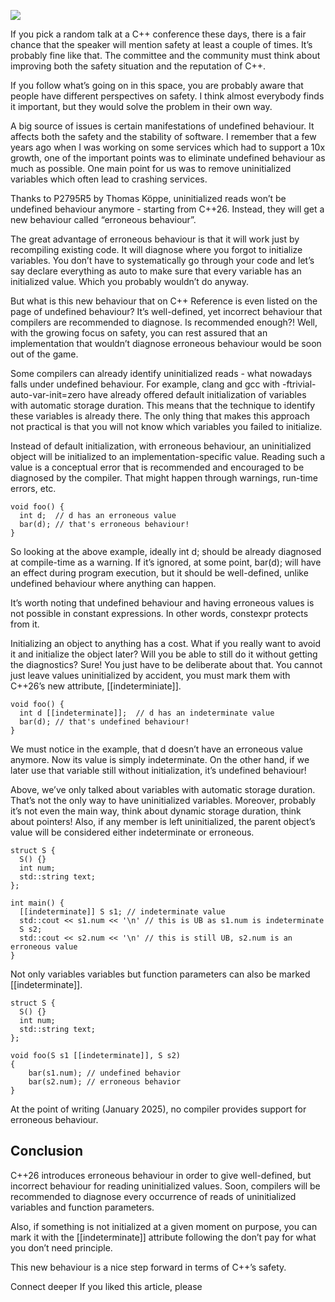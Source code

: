 ![](https://www.sandordargo.com/blog/2025/02/05/cpp26-erroneous-behaviour)

If you pick a random talk at a C++ conference these days, there is a fair chance that the speaker will mention safety at least a couple of times. It’s probably fine like that. The committee and the community must think about improving both the safety situation and the reputation of C++.

If you follow what’s going on in this space, you are probably aware that people have different perspectives on safety. I think almost everybody finds it important, but they would solve the problem in their own way.

A big source of issues is certain manifestations of undefined behaviour. It affects both the safety and the stability of software. I remember that a few years ago when I was working on some services which had to support a 10x growth, one of the important points was to eliminate undefined behaviour as much as possible. One main point for us was to remove uninitialized variables which often lead to crashing services.

Thanks to P2795R5 by Thomas Köppe, uninitialized reads won’t be undefined behaviour anymore - starting from C++26. Instead, they will get a new behaviour called “erroneous behaviour”.

The great advantage of erroneous behaviour is that it will work just by recompiling existing code. It will diagnose where you forgot to initialize variables. You don’t have to systematically go through your code and let’s say declare everything as auto to make sure that every variable has an initialized value. Which you probably wouldn’t do anyway.

But what is this new behaviour that on C++ Reference is even listed on the page of undefined behaviour? It’s well-defined, yet incorrect behaviour that compilers are recommended to diagnose. Is recommended enough?! Well, with the growing focus on safety, you can rest assured that an implementation that wouldn’t diagnose erroneous behaviour would be soon out of the game.

Some compilers can already identify uninitialized reads - what nowadays falls under undefined behaviour. For example, clang and gcc with -ftrivial-auto-var-init=zero have already offered default initialization of variables with automatic storage duration. This means that the technique to identify these variables is already there. The only thing that makes this approach not practical is that you will not know which variables you failed to initialize.

Instead of default initialization, with erroneous behaviour, an uninitialized object will be initialized to an implementation-specific value. Reading such a value is a conceptual error that is recommended and encouraged to be diagnosed by the compiler. That might happen through warnings, run-time errors, etc.

```
void foo() {
  int d;  // d has an erroneous value
  bar(d); // that's erroneous behaviour!
}
```

So looking at the above example, ideally int d; should be already diagnosed at compile-time as a warning. If it’s ignored, at some point, bar(d); will have an effect during program execution, but it should be well-defined, unlike undefined behaviour where anything can happen.

It’s worth noting that undefined behaviour and having erroneous values is not possible in constant expressions. In other words, constexpr protects from it.

Initializing an object to anything has a cost. What if you really want to avoid it and initialize the object later? Will you be able to still do it without getting the diagnostics? Sure! You just have to be deliberate about that. You cannot just leave values uninitialized by accident, you must mark them with C++26’s new attribute, [[indeterminiate]].

```
void foo() {
  int d [[indeterminate]];  // d has an indeterminate value
  bar(d); // that's undefined behaviour!
}
```

We must notice in the example, that d doesn’t have an erroneous value anymore. Now its value is simply indeterminate. On the other hand, if we later use that variable still without initialization, it’s undefined behaviour!

Above, we’ve only talked about variables with automatic storage duration. That’s not the only way to have uninitialized variables. Moreover, probably it’s not even the main way, think about dynamic storage duration, think about pointers! Also, if any member is left uninitialized, the parent object’s value will be considered either indeterminate or erroneous.

```
struct S {
  S() {}
  int num;
  std::string text;
};

int main() {
  [[indeterminate]] S s1; // indeterminate value
  std::cout << s1.num << '\n' // this is UB as s1.num is indeterminate
  S s2;
  std::cout << s2.num << '\n' // this is still UB, s2.num is an erroneous value
}
```

Not only variables variables but function parameters can also be marked [[indeterminate]].
```
struct S {
  S() {}
  int num;
  std::string text;
};

void foo(S s1 [[indeterminate]], S s2)
{
    bar(s1.num); // undefined behavior
    bar(s2.num); // erroneous behavior
}
```
At the point of writing (January 2025), no compiler provides support for erroneous behaviour.

## Conclusion
C++26 introduces erroneous behaviour in order to give well-defined, but incorrect behaviour for reading uninitialized values. Soon, compilers will be recommended to diagnose every occurrence of reads of uninitialized variables and function parameters.

Also, if something is not initialized at a given moment on purpose, you can mark it with the [[indeterminate]] attribute following the don’t pay for what you don’t need principle.

This new behaviour is a nice step forward in terms of C++’s safety.

Connect deeper
If you liked this article, please